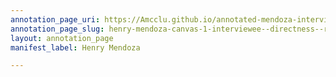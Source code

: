 ```yaml
---
annotation_page_uri: https://Amcclu.github.io/annotated-mendoza-interview/annotations/henry-mendoza-canvas-1-interviewee--directness--relating-personal-detail--body-language--shrug--looking-off---consideration--forthcomingness.json
annotation_page_slug: henry-mendoza-canvas-1-interviewee--directness--relating-personal-detail--body-language--shrug--looking-off---consideration--forthcomingness
layout: annotation_page
manifest_label: Henry Mendoza

---
```

